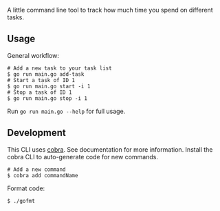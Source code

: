 A little command line tool to track how much time you spend on different tasks.

## Usage

General workflow:

```
# Add a new task to your task list
$ go run main.go add-task
# Start a task of ID 1
$ go run main.go start -i 1
# Stop a task of ID 1
$ go run main.go stop -i 1
```

Run `go run main.go --help` for full usage.

## Development

This CLI uses [cobra](https://github.com/spf13/cobra). See documentation for more information. Install the cobra CLI to auto-generate code for new commands.

```
# Add a new command
$ cobra add commandName
```

Format code:

```
$ ./gofmt
```
